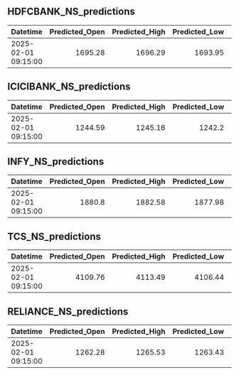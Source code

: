 ## HDFCBANK_NS_predictions
| Datetime            |   Predicted_Open |   Predicted_High |   Predicted_Low |   Predicted_Close |   Predicted_Volume |
|:--------------------|-----------------:|-----------------:|----------------:|------------------:|-------------------:|
| 2025-02-01 09:15:00 |          1695.28 |          1696.29 |         1693.95 |           1694.65 |             133316 |

## ICICIBANK_NS_predictions
| Datetime            |   Predicted_Open |   Predicted_High |   Predicted_Low |   Predicted_Close |   Predicted_Volume |
|:--------------------|-----------------:|-----------------:|----------------:|------------------:|-------------------:|
| 2025-02-01 09:15:00 |          1244.59 |          1245.16 |          1242.2 |           1244.37 |             250545 |

## INFY_NS_predictions
| Datetime            |   Predicted_Open |   Predicted_High |   Predicted_Low |   Predicted_Close |   Predicted_Volume |
|:--------------------|-----------------:|-----------------:|----------------:|------------------:|-------------------:|
| 2025-02-01 09:15:00 |           1880.8 |          1882.58 |         1877.98 |           1879.81 |             109079 |

## TCS_NS_predictions
| Datetime            |   Predicted_Open |   Predicted_High |   Predicted_Low |   Predicted_Close |   Predicted_Volume |
|:--------------------|-----------------:|-----------------:|----------------:|------------------:|-------------------:|
| 2025-02-01 09:15:00 |          4109.76 |          4113.49 |         4106.44 |           4108.51 |              23260 |

## RELIANCE_NS_predictions
| Datetime            |   Predicted_Open |   Predicted_High |   Predicted_Low |   Predicted_Close |   Predicted_Volume |
|:--------------------|-----------------:|-----------------:|----------------:|------------------:|-------------------:|
| 2025-02-01 09:15:00 |          1262.28 |          1265.53 |         1263.43 |           1263.87 |             122869 |

